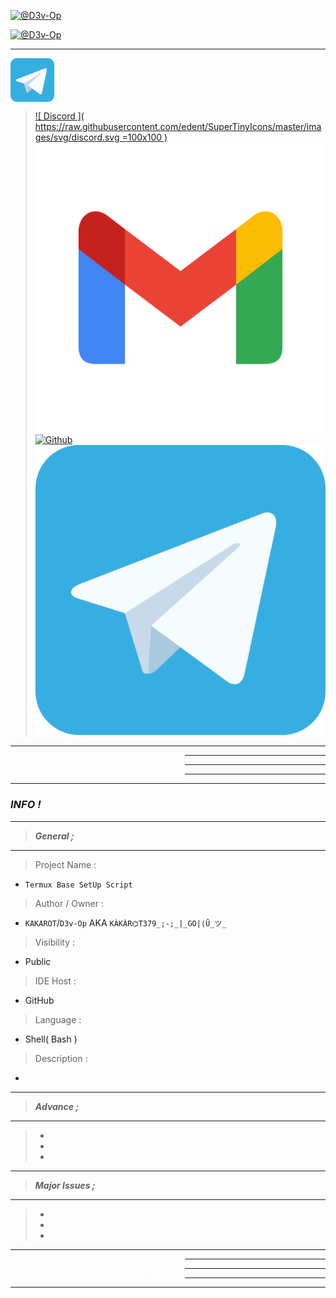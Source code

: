 


[ ![ @D3v-Op ]( https://avatars.githubusercontent.com/u/77237764?s=200&v=4 ) ]( https://github.com/organizations/Dev_Op/ )

<ORG-LOGO>
<A
  align='center'
  href='https://github.com/organizations/Dev_Op/'
  target='blank'
>
<IMG
  align='mid-center'
  alt='@D3v-Op'
  src='https://avatars.githubusercontent.com/u/77237764?s=200&v=4'
  height='300' width='300'
/>
</A>
</ORG-LOGO>

___



><telegram>
 <A href='https://t.me/KAKAROT379'  >
 <img align='center'
  src='https://raw.githubusercontent.com/edent/SuperTinyIcons/master/images/svg/telegram.svg'
  alt='@KAKAROT379'
  height='70'
  width='70'
 />
 </A >
 </telegram>

> [ ![ Discord ]( https://raw.githubusercontent.com/edent/SuperTinyIcons/master/images/svg/discord.svg =100x100 ) ](  )
> [ ![ E-Mail ]( https://raw.githubusercontent.com/edent/SuperTinyIcons/master/images/svg/gmail.svg ) ]( kakarot.379@outlook.com )
> [ ![ Github ]( https://camo.githubusercontent.com/b079fe922f00c4b86f1b724fbc2e8141c468794ce8adbc9b7456e5e1ad09c622/68747470733a2f2f6564656e742e6769746875622e696f2f537570657254696e7949636f6e732f696d616765732f7376672f6769746875622e737667 ) ]( https://github.com/organizations/Dev_Op/ )
> [ ![ Telegram ]( https://raw.githubusercontent.com/edent/SuperTinyIcons/master/images/svg/telegram.svg ) ]( https://t.me/KAKAROT379 )
___
>>>>>>> ___

>>>>>>> ___

>>>>>>> ___
___



### ***INFO !***
___
> ***General ;***
___

> Project Name :
 - ```Termux Base SetUp Script```
> Author / Owner :
 - ```KAKAROT```/```D3v-Op``` AKA ```KÀKÀR⌬T379_;-;_|_GO|⟨Û_ツ_```
> Visibility :
 - Public
> IDE Host :
 - GitHub
> Language :
   - Shell( Bash )
> Description :
 - 
___
>***Advance ;***
___
> -
> -
> -
___
>***Major Issues ;***
___
> -
> -
> -
___
>>>>>>> ___

>>>>>>> ___

>>>>>>> ___
___
